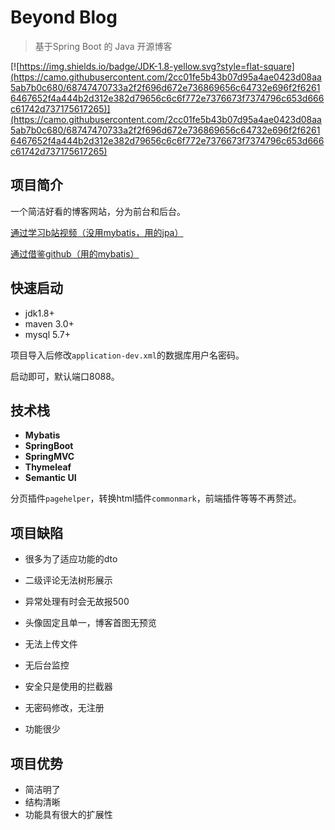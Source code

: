 # Beyond Blog

> 基于Spring Boot 的 Java 开源博客

[![https://img.shields.io/badge/JDK-1.8-yellow.svg?style=flat-square](https://camo.githubusercontent.com/2cc01fe5b43b07d95a4ae0423d08aa5ab7b0c680/68747470733a2f2f696d672e736869656c64732e696f2f62616467652f4a444b2d312e382d79656c6c6f772e7376673f7374796c653d666c61742d737175617265)](https://camo.githubusercontent.com/2cc01fe5b43b07d95a4ae0423d08aa5ab7b0c680/68747470733a2f2f696d672e736869656c64732e696f2f62616467652f4a444b2d312e382d79656c6c6f772e7376673f7374796c653d666c61742d737175617265)



## 项目简介	

一个简洁好看的博客网站，分为前台和后台。

[通过学习b站视频（没用mybatis，用的jpa）](https://www.bilibili.com/video/av62555970?from=search&seid=9365373471823867400 )

[通过借鉴github（用的mybatis）](https://github.com/gaohan666/blog)



## 快速启动

- jdk1.8+
- maven 3.0+
- mysql 5.7+



项目导入后修改`application-dev.xml`的数据库用户名密码。

启动即可，默认端口8088。



## 技术栈

- **Mybatis**
- **SpringBoot**
- **SpringMVC**
- **Thymeleaf**
- **Semantic UI**

分页插件`pagehelper`，转换html插件`commonmark`，前端插件等等不再赘述。



## 项目缺陷

- 很多为了适应功能的dto

- 二级评论无法树形展示

- 异常处理有时会无故报500

- 头像固定且单一，博客首图无预览

- 无法上传文件

- 无后台监控

- 安全只是使用的拦截器

- 无密码修改，无注册

- 功能很少

  

## 项目优势

- 简洁明了
- 结构清晰
- 功能具有很大的扩展性